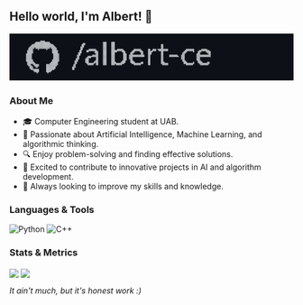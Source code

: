 ## Hello world, I'm Albert! 👋

![Game of Life](username_of_life.gif)  
<!-- *Like this GIF banner? Create your own version with my repository: [username-of-life](https://github.com/albert-ce/username-of-life)* -->

### About Me
- 🎓 Computer Engineering student at UAB.
- 🧠 Passionate about Artificial Intelligence, Machine Learning, and algorithmic thinking.
- 🔍 Enjoy problem-solving and finding effective solutions.
- 🚀 Excited to contribute to innovative projects in AI and algorithm development.
- 🌱 Always looking to improve my skills and knowledge.

### Languages & Tools

<div display="flexbox" flex-direction="row" gap="20em">
<img src="https://img.shields.io/badge/Python-254f71?style=for-the-badge&logo=python&logoColor=254f71&labelColor=FFD43B" alt="Python" /> 
<img src="https://img.shields.io/badge/C%2B%2B-323230?style=for-the-badge&logo=c%2B%2B&logoColor=white" alt="C++" />
</div>

### Stats & Metrics

<div display="flexbox" flex-direction="row" gap="30em">
<img align="center" height="180em" src="https://github-readme-stats.vercel.app/api?username=albert-ce&show_icons=true&theme=dark&rank_icon=github" />
<img align="center" height="180em" src="https://github-readme-stats.vercel.app/api/top-langs/?username=albert-ce&theme=dark&size_weight=0&count_weight=1&layout=donut" />
</div>

*It ain't much, but it's honest work :)*